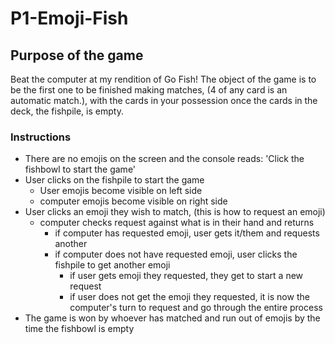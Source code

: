 # P1-Emoji-Fish
## Purpose of the game
Beat the computer at my rendition of Go Fish! The object of the game is to be the first one to be finished making matches, (4 of any card is an automatic match.), with the cards in your possession once the cards in the deck, the fishpile, is empty.
### Instructions
- There are no emojis on the screen and the console reads: 'Click the fishbowl to start the game'
- User clicks on the fishpile to start the game
    - User emojis become visible on left side 
    - computer emojis become visible on right side
- User clicks an emoji they wish to match, (this is how to request an emoji)
    - computer checks request against what is in their hand and returns
        - if computer has requested emoji, user gets it/them and requests another
        - if computer does not have requested emoji, user clicks the fishpile to get another emoji
            - if user gets emoji they requested, they get to start a new request
            - if user does not get the emoji they requested, it is now the computer's turn to request and go through the entire process
- The game is won by whoever has matched and run out of emojis by the time the fishbowl is empty
